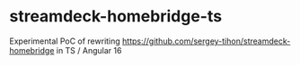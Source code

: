 # streamdeck-homebridge-ts
Experimental PoC of rewriting https://github.com/sergey-tihon/streamdeck-homebridge in TS / Angular 16
